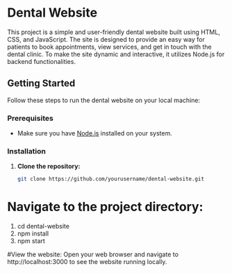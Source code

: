 # Dental Website

This project is a simple and user-friendly dental website built using HTML, CSS, and JavaScript. The site is designed to provide an easy way for patients to book appointments, view services, and get in touch with the dental clinic. To make the site dynamic and interactive, it utilizes Node.js for backend functionalities.

## Getting Started

Follow these steps to run the dental website on your local machine:

### Prerequisites

- Make sure you have [Node.js](https://nodejs.org/) installed on your system.

### Installation

1. **Clone the repository:**

   ```bash
   git clone https://github.com/yourusername/dental-website.git

# Navigate to the project directory:
  1) cd dental-website
  2) npm install
  3) npm start


#View the website:
Open your web browser and navigate to http://localhost:3000 to see the website running locally.
